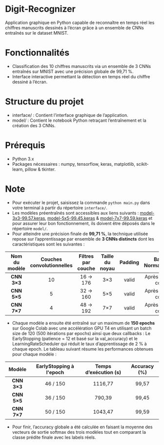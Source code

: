 # Digit-Recognizer
Application graphique en Python capable de reconnaître en temps réel les chiffres manuscrits dessinés à l’écran grâce à un ensemble de CNNs entraînés sur le dataset MNIST.

# Fonctionnalités
- Classification des 10 chiffres manuscrits via un ensemble de 3 CNNs entraînés sur MNIST avec une précision globale de 99,71 %.
- Interface interactive permettant la détection en temps réel du chiffre dessiné à l’écran.

# Structure du projet
- interface/ : Contient l’interface graphique de l’application.  
- model/ : Contient le notebook Python retraçant l’entraînement et la création des 3 CNNs.

# Prérequis
- Python 3.x  
- Packages nécessaires : numpy, tensorflow, keras, matplotlib, scikit-learn, pillow & tkinter.

# Note
- Pour exécuter le projet, saisissez la commande ``python main.py`` dans votre terminal à partir du répertoire ``interface/``.
- Les modèles préentraînés sont accessibles aux liens suivants : [model-3x3-99.57.keras](https://drive.google.com/file/d/1UQpg8H6RsAXj9AUaYk7y_OdiC9DVaD0Z/view?usp=sharing), [model-5x5-99.45.keras](https://drive.google.com/file/d/1vXbWTHgVp7emPNJcgA-oFmfCZEyaYXvF/view?usp=sharing) & [model-7x7-99.59.keras](https://drive.google.com/file/d/19yPCKLUE2a_w2PEe_g-u8lY9NKNe6fV2/view?usp=sharing) et pour assurer leur bon fonctionnement, ils doivent être déposés dans le répertoire ``model/``.
- Pour atteindre une précision finale de **99,71 %**, la technique utilisée repose sur l’apprentissage par ensemble de **3 CNNs distincts** dont les caractéristiques sont les suivantes :

<div align="center">
<table>
  <thead>
    <tr>
      <th align="center">Nom du modèle</th>
      <th align="center">Couches convolutionnelles</th>
      <th align="center">Filtres par couche</th>
      <th align="center">Taille du noyau</th>
      <th align="center">Padding</th>
      <th align="center">Batch Normalization</th>
      <th align="center">Couche de sortie</th>
    </tr>
  </thead>
  <tbody>
    <tr><td align="center"><strong>CNN 3×3</strong></td><td align="center">10</td><td align="center">16 → 176</td><td align="center">3×3</td><td align="center">valid</td><td align="center">Après chaque conv</td><td align="center">Softmax (10)</td></tr>
    <tr><td align="center"><strong>CNN 5×5</strong></td><td align="center">5</td><td align="center">32 → 160</td><td align="center">5×5</td><td align="center">valid</td><td align="center">Après chaque conv</td><td align="center">Softmax (10)</td></tr>
    <tr><td align="center"><strong>CNN 7×7</strong></td><td align="center">4</td><td align="center">48 → 192</td><td align="center">7×7</td><td align="center">valid</td><td align="center">Après chaque conv</td><td align="center">Softmax (10)</td></tr>
  </tbody>
</table>
</div>

- Chaque modèle a ensuite été entraîné sur un maximum de **150 epochs** sur Google Colab avec une accélération GPU T4 en utilisant un batch size de 120 (500 itérations par epochs) ainsi que deux callbacks : Le EarlyStopping (patience = 12 et basé sur la val_accuracy) et le LearningRateScheduler qui réduit le taux d’apprentissage de 2 % à chaque epoch. Le tableau suivant résume les performances obtenues pour chaque modèle :

<div align="center">
<table>
  <thead>
    <tr>
      <th align="center">Modèle</th>
      <th align="center">EarlyStopping à l'epoch</th>
      <th align="center">Temps d’exécution (s)</th>
      <th align="center">Accuracy (%)</th>
    </tr>
  </thead>
  <tbody>
    <tr><td align="center"><strong>CNN 3×3</strong></td><td align="center">46 / 150</td><td align="center">1116,77</td><td align="center">99,57</td></tr>
    <tr><td align="center"><strong>CNN 5×5</strong></td><td align="center">36 / 150</td><td align="center">790,39</td><td align="center">99,45</td></tr>
    <tr><td align="center"><strong>CNN 7×7</strong></td><td align="center">50 / 150</td><td align="center">1043,47</td><td align="center">99,59</td></tr>
  </tbody>
</table>
</div>

- Pour finir, l’accuracy globale a été calculée en faisant la moyenne des vecteurs de sortie softmax des trois modèles tout en comparant la classe prédite finale avec les labels réels.

